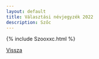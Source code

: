 ```yaml
---
layout: default
title: Választási névjegyzék 2022
description: Szőc
---
```


{% include Szooxxc.html %}

[Vissza](./)